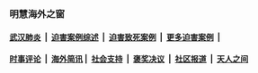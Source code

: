
### 明慧海外之窗

####  [武汉肺炎](indexes/365.md?t=02211100) &nbsp;|&nbsp;  [迫害案例综述](indexes/328.md?t=02211100) &nbsp;|&nbsp; [迫害致死案例](indexes/277.md?t=02211100)  &nbsp;|&nbsp; [更多迫害案例](indexes/81.md?t=02211100)  &nbsp;|&nbsp; 
####  [时事评论](indexes/19.md?t=02211100) &nbsp;|&nbsp; [海外简讯](indexes/245.md?t=02211100)&nbsp;|&nbsp;  [社会支持](indexes/140.md?t=02211100) &nbsp;|&nbsp; [褒奖决议](indexes/282.md?t=02211100) &nbsp;|&nbsp; [社区报道](indexes/91.md?t=02211100)  &nbsp;|&nbsp; [天人之间](indexes/78.md?t=02211100) 

